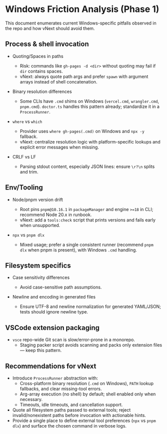 # Windows Friction Analysis (Phase 1)

This document enumerates current Windows-specific pitfalls observed in the repo and how vNext should avoid them.

## Process & shell invocation

- Quoting/Spaces in paths
  - Risk: commands like `gh-pages -d <dir>` without quoting may fail if `dir` contains spaces.
  - vNext: always quote path args and prefer `spawn` with argument arrays instead of shell concatenation.

- Binary resolution differences
  - Some CLIs have `.cmd` shims on Windows (`vercel.cmd`, `wrangler.cmd`, `pnpm.cmd`). `doctor.ts` handles this pattern already; standardize it in a `ProcessRunner`.

- `where` vs `which`
  - Provider uses `where gh-pages(.cmd)` on Windows and `npx -y` fallback.
  - vNext: centralize resolution logic with platform-specific lookups and explicit error messages when missing.

- CRLF vs LF
  - Parsing stdout content, especially JSON lines: ensure `\r?\n` splits and trim.

## Env/Tooling

- Node/pnpm version drift
  - Root pins `pnpm@10.16.1` in `packageManager` and engine `>=18` in CLI; recommend Node 20.x in runbook.
  - vNext: add a `tools:check` script that prints versions and fails early when unsupported.

- `npx` vs `pnpm dlx`
  - Mixed usage; prefer a single consistent runner (recommend `pnpm dlx` when pnpm is present), with Windows `.cmd` handling.

## Filesystem specifics

- Case sensitivity differences
  - Avoid case-sensitive path assumptions.

- Newline and encoding in generated files
  - Ensure UTF-8 and newline normalization for generated YAML/JSON; tests should ignore newline type.

## VSCode extension packaging

- `vsce` repo-wide Git scan is slow/error-prone in a monorepo.
  - Staging packer script avoids scanning and packs only extension files — keep this pattern.

## Recommendations for vNext

- Introduce `ProcessRunner` abstraction with:
  - Cross-platform binary resolution (`.cmd` on Windows), `PATH` lookup fallbacks, and clear missing-tool errors.
  - Arg-array execution (no shell) by default; shell enabled only when necessary.
  - Timeouts, idle timeouts, and cancellation support.
- Quote all filesystem paths passed to external tools; reject invalid/nonexistent paths before invocation with actionable hints.
- Provide a single place to define external tool preferences (`npx` vs `pnpm dlx`) and surface the chosen command in verbose logs.
